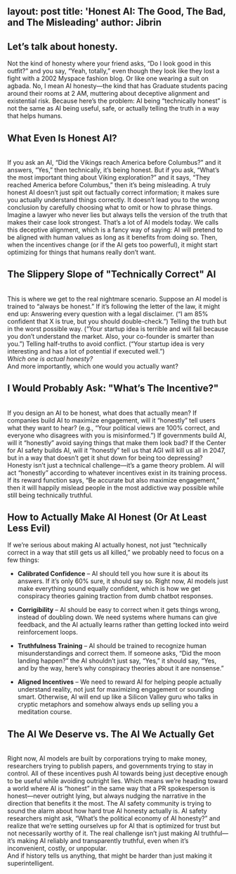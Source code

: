 layout: post
title: 'Honest AI: The Good, The Bad, and The Misleading'
author: Jibrin
---

## Let’s talk about honesty.<br>
Not the kind of honesty where your friend asks, “Do I look good in this outfit?” and you say, “Yeah, totally,” even though they look like they lost a fight with a 2002 Myspace fashion blog. Or like one wearing a suit on agbada. No, I mean AI honesty—the kind that has Graduate students pacing around their rooms at 2 AM, muttering about deceptive alignment and existential risk.
Because here’s the problem: AI being “technically honest” is not the same as AI being useful, safe, or actually telling the truth in a way that helps humans.<br>
## What Even Is Honest AI?
<br> If you ask an AI, “Did the Vikings reach America before Columbus?” and it answers, “Yes,” then technically, it’s being honest. But if you ask, “What’s the most important thing about Viking exploration?” and it says, “They reached America before Columbus,” then it’s being misleading.
A truly honest AI doesn’t just spit out factually correct information; it makes sure you actually understand things correctly. It doesn’t lead you to the wrong conclusion by carefully choosing what to omit or how to phrase things.
Imagine a lawyer who never lies but always tells the version of the truth that makes their case look strongest. That’s a lot of AI models today.
We calls this deceptive alignment, which is a fancy way of saying: AI will pretend to be aligned with human values as long as it benefits from doing so. Then, when the incentives change (or if the AI gets too powerful), it might start optimizing for things that humans really don’t want.<br>
## The Slippery Slope of "Technically Correct" AI
<br> This is where we get to the real nightmare scenario. Suppose an AI model is trained to “always be honest.” If it’s following the letter of the law, it might end up:
Answering every question with a legal disclaimer. (“I am 85% confident that X is true, but you should double-check.”)
Telling the truth but in the worst possible way. (“Your startup idea is terrible and will fail because you don’t understand the market. Also, your co-founder is smarter than you.”)
Telling half-truths to avoid conflict. (“Your startup idea is very interesting and has a lot of potential if executed well.”) <br>
<i> Which one is actual honesty?</i> <br>
And more importantly, which one would you actually want? <br>
## I Would Probably Ask: "What’s The Incentive?"
<br> If you design an AI to be honest, what does that actually mean?
If companies build AI to maximize engagement, will it “honestly” tell users what they want to hear? (e.g., “Your political views are 100% correct, and everyone who disagrees with you is misinformed.”)
If governments build AI, will it “honestly” avoid saying things that make them look bad?
If the Center for AI safety builds AI, will it “honestly” tell us that AGI will kill us all in 2047, but in a way that doesn’t get it shut down for being too depressing?
Honesty isn’t just a technical challenge—it’s a game theory problem. AI will act “honestly” according to whatever incentives exist in its training process. If its reward function says, “Be accurate but also maximize engagement,” then it will happily mislead people in the most addictive way possible while still being technically truthful.<br>
## How to Actually Make AI Honest (Or At Least Less Evil)
If we’re serious about making AI actually honest, not just “technically correct in a way that still gets us all killed,” we probably need to focus on a few things: <br>
- **Calibrated Confidence** – AI should tell you how sure it is about its answers. If it’s only 60% sure, it should say so. Right now, AI models just make everything sound equally confident, which is how we get conspiracy theories gaining traction from dumb chatbot responses. <br>

- **Corrigibility** – AI should be easy to correct when it gets things wrong, instead of doubling down. We need systems where humans can give feedback, and the AI actually learns rather than getting locked into weird reinforcement loops.<br>

- **Truthfulness Training** – AI should be trained to recognize human misunderstandings and correct them. If someone asks, “Did the moon landing happen?” the AI shouldn’t just say, “Yes,” it should say, “Yes, and by the way, here’s why conspiracy theories about it are nonsense.” <br>

- **Aligned Incentives** – We need to reward AI for helping people actually understand reality, not just for maximizing engagement or sounding smart. Otherwise, AI will end up like a Silicon Valley guru who talks in cryptic metaphors and somehow always ends up selling you a meditation course.<br>
## The AI We Deserve vs. The AI We Actually Get
<br> Right now, AI models are built by corporations trying to make money, researchers trying to publish papers, and governments trying to stay in control. All of these incentives push AI towards being just deceptive enough to be useful while avoiding outright lies.
Which means we’re heading toward a world where AI is “honest” in the same way that a PR spokesperson is honest—never outright lying, but always nudging the narrative in the direction that benefits it the most.
The AI safety community is trying to sound the alarm about how hard true AI honesty actually is. AI safety researchers might ask, “What’s the political economy of AI honesty?” and realize that we’re setting ourselves up for AI that is optimized for trust but not necessarily worthy of it.
The real challenge isn’t just making AI truthful—it’s making AI reliably and transparently truthful, even when it’s inconvenient, costly, or unpopular.
<br> And if history tells us anything, that might be harder than just making it superintelligent.

